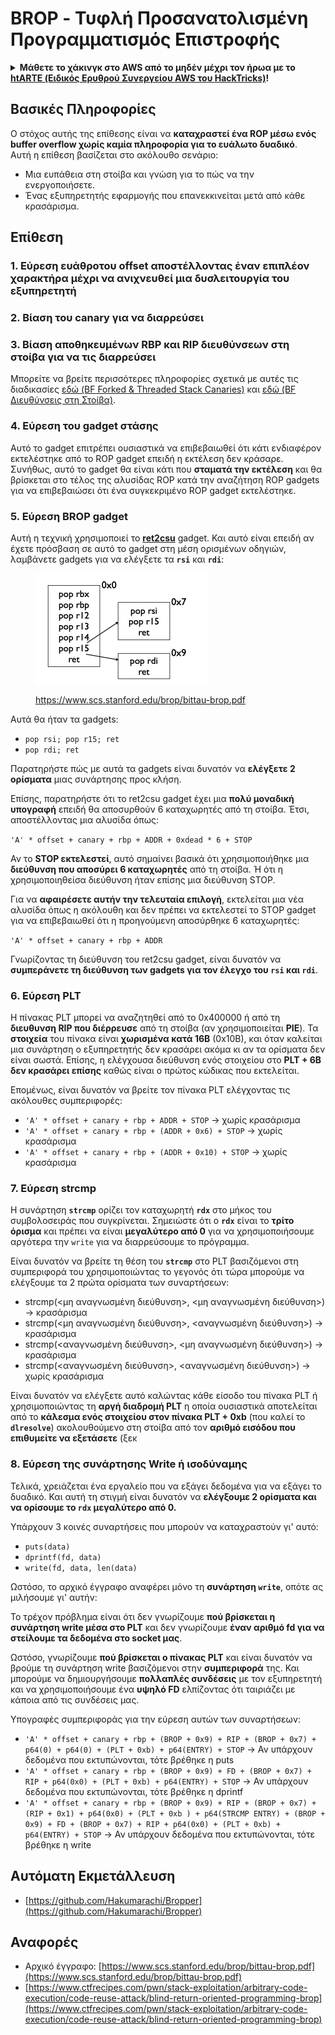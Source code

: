 # BROP - Τυφλή Προσανατολισμένη Προγραμματισμός Επιστροφής

<details>

<summary><strong>Μάθετε το χάκινγκ στο AWS από το μηδέν μέχρι τον ήρωα με το</strong> <a href="https://training.hacktricks.xyz/courses/arte"><strong>htARTE (Ειδικός Ερυθρού Συνεργείου AWS του HackTricks)</strong></a><strong>!</strong></summary>

Άλλοι τρόποι υποστήριξης του HackTricks:

* Αν θέλετε να δείτε την **εταιρεία σας διαφημισμένη στο HackTricks** ή να **κατεβάσετε το HackTricks σε μορφή PDF** ελέγξτε τα [**ΣΧΕΔΙΑ ΣΥΝΔΡΟΜΗΣ**](https://github.com/sponsors/carlospolop)!
* Αποκτήστε το [**επίσημο PEASS & HackTricks swag**](https://peass.creator-spring.com)
* Ανακαλύψτε την [**Οικογένεια PEASS**](https://opensea.io/collection/the-peass-family), τη συλλογή μας από αποκλειστικά [**NFTs**](https://opensea.io/collection/the-peass-family)
* **Εγγραφείτε** στην 💬 [**ομάδα Discord**](https://discord.gg/hRep4RUj7f) ή στην [**ομάδα τηλεγράφου**](https://t.me/peass) ή **ακολουθήστε** μας στο **Twitter** 🐦 [**@hacktricks\_live**](https://twitter.com/hacktricks\_live)**.**
* **Μοιραστείτε τα χάκινγκ κόλπα σας υποβάλλοντας PRs** στα [**HackTricks**](https://github.com/carlospolop/hacktricks) και [**HackTricks Cloud**](https://github.com/carlospolop/hacktricks-cloud) αποθετήρια του github.

</details>

## Βασικές Πληροφορίες

Ο στόχος αυτής της επίθεσης είναι να **καταχραστεί ένα ROP μέσω ενός buffer overflow χωρίς καμία πληροφορία για το ευάλωτο δυαδικό**.\
Αυτή η επίθεση βασίζεται στο ακόλουθο σενάριο:

* Μια ευπάθεια στη στοίβα και γνώση για το πώς να την ενεργοποιήσετε.
* Ένας εξυπηρετητής εφαρμογής που επανεκκινείται μετά από κάθε κρασάρισμα.

## Επίθεση

### **1. Εύρεση ευάθροτου offset** αποστέλλοντας έναν επιπλέον χαρακτήρα μέχρι να ανιχνευθεί μια δυσλειτουργία του εξυπηρετητή

### **2. Βίαση του canary** για να διαρρεύσει

### **3. Βίαση αποθηκευμένων RBP και RIP** διευθύνσεων στη στοίβα για να τις διαρρεύσει

Μπορείτε να βρείτε περισσότερες πληροφορίες σχετικά με αυτές τις διαδικασίες [εδώ (BF Forked & Threaded Stack Canaries)](../common-binary-protections-and-bypasses/stack-canaries/bf-forked-stack-canaries.md) και [εδώ (BF Διευθύνσεις στη Στοίβα)](../common-binary-protections-and-bypasses/pie/bypassing-canary-and-pie.md).

### **4. Εύρεση του gadget στάσης**

Αυτό το gadget επιτρέπει ουσιαστικά να επιβεβαιωθεί ότι κάτι ενδιαφέρον εκτελέστηκε από το ROP gadget επειδή η εκτέλεση δεν κράσαρε. Συνήθως, αυτό το gadget θα είναι κάτι που **σταματά την εκτέλεση** και θα βρίσκεται στο τέλος της αλυσίδας ROP κατά την αναζήτηση ROP gadgets για να επιβεβαιώσει ότι ένα συγκεκριμένο ROP gadget εκτελέστηκε.

### **5. Εύρεση BROP gadget**

Αυτή η τεχνική χρησιμοποιεί το [**ret2csu**](ret2csu.md) gadget. Και αυτό είναι επειδή αν έχετε πρόσβαση σε αυτό το gadget στη μέση ορισμένων οδηγιών, λαμβάνετε gadgets για να ελέγξετε τα **`rsi`** και **`rdi`**:

<figure><img src="../../.gitbook/assets/image.png" alt="" width="278"><figcaption><p><a href="https://www.scs.stanford.edu/brop/bittau-brop.pdf">https://www.scs.stanford.edu/brop/bittau-brop.pdf</a></p></figcaption></figure>

Αυτά θα ήταν τα gadgets:

* `pop rsi; pop r15; ret`
* `pop rdi; ret`

Παρατηρήστε πώς με αυτά τα gadgets είναι δυνατόν να **ελέγξετε 2 ορίσματα** μιας συνάρτησης προς κλήση.

Επίσης, παρατηρήστε ότι το ret2csu gadget έχει μια **πολύ μοναδική υπογραφή** επειδή θα αποσυρθούν 6 καταχωρητές από τη στοίβα. Έτσι, αποστέλλοντας μια αλυσίδα όπως:

`'A' * offset + canary + rbp + ADDR + 0xdead * 6 + STOP`

Αν το **STOP εκτελεστεί**, αυτό σημαίνει βασικά ότι χρησιμοποιήθηκε μια **διεύθυνση που αποσύρει 6 καταχωρητές** από τη στοίβα. Ή ότι η χρησιμοποιηθείσα διεύθυνση ήταν επίσης μια διεύθυνση STOP.

Για να **αφαιρέσετε αυτήν την τελευταία επιλογή**, εκτελείται μια νέα αλυσίδα όπως η ακόλουθη και δεν πρέπει να εκτελεστεί το STOP gadget για να επιβεβαιωθεί ότι η προηγούμενη αποσύρθηκε 6 καταχωρητές:

`'A' * offset + canary + rbp + ADDR`

Γνωρίζοντας τη διεύθυνση του ret2csu gadget, είναι δυνατόν να **συμπεράνετε τη διεύθυνση των gadgets για τον έλεγχο του `rsi` και `rdi`**.

### 6. Εύρεση PLT

Η πίνακας PLT μπορεί να αναζητηθεί από το 0x400000 ή από τη **διευθυνση RIP που διέρρευσε** από τη στοίβα (αν χρησιμοποιείται **PIE**). Τα **στοιχεία** του πίνακα είναι **χωρισμένα κατά 16B** (0x10B), και όταν καλείται μια συνάρτηση ο εξυπηρετητής δεν κρασάρει ακόμα κι αν τα ορίσματα δεν είναι σωστά. Επίσης, η ελέγχουσα διεύθυνση ενός στοιχείου στο **PLT + 6B δεν κρασάρει επίσης** καθώς είναι ο πρώτος κώδικας που εκτελείται.

Επομένως, είναι δυνατόν να βρείτε τον πίνακα PLT ελέγχοντας τις ακόλουθες συμπεριφορές:

* `'A' * offset + canary + rbp + ADDR + STOP` -> χωρίς κρασάρισμα
* `'A' * offset + canary + rbp + (ADDR + 0x6) + STOP` -> χωρίς κρασάρισμα
* `'A' * offset + canary + rbp + (ADDR + 0x10) + STOP` -> χωρίς κρασάρισμα

### 7. Εύρεση strcmp

Η συνάρτηση **`strcmp`** ορίζει τον καταχωρητή **`rdx`** στο μήκος του συμβολοσειράς που συγκρίνεται. Σημειώστε ότι ο **`rdx`** είναι το **τρίτο όρισμα** και πρέπει να είναι **μεγαλύτερο από 0** για να χρησιμοποιήσουμε αργότερα την `write` για να διαρρεύσουμε το πρόγραμμα.

Είναι δυνατόν να βρείτε τη θέση του **`strcmp`** στο PLT βασιζόμενοι στη συμπεριφορά του χρησιμοποιώντας το γεγονός ότι τώρα μπορούμε να ελέγξουμε τα 2 πρώτα ορίσματα των συναρτήσεων:

* strcmp(\<μη αναγνωσμένη διεύθυνση>, \<μη αναγνωσμένη διεύθυνση>) -> κρασάρισμα
* strcmp(\<μη αναγνωσμένη διεύθυνση>, \<αναγνωσμένη διεύθυνση>) -> κρασάρισμα
* strcmp(\<αναγνωσμένη διεύθυνση>, \<μη αναγνωσμένη διεύθυνση>) -> κρασάρισμα
* strcmp(\<αναγνωσμένη διεύθυνση>, \<αναγνωσμένη διεύθυνση>) -> χωρίς κρασάρισμα

Είναι δυνατόν να ελέγξετε αυτό καλώντας κάθε είσοδο του πίνακα PLT ή χρησιμοποιώντας τη **αργή διαδρομή PLT** η οποία ουσιαστικά αποτελείται από το **κάλεσμα ενός στοιχείου στον πίνακα PLT + 0xb** (που καλεί το **`dlresolve`**) ακολουθούμενο στη στοίβα από τον **αριθμό εισόδου που επιθυμείτε να εξετάσετε** (ξεκ
### 8. Εύρεση της συνάρτησης Write ή ισοδύναμης

Τελικά, χρειάζεται ένα εργαλείο που να εξάγει δεδομένα για να εξάγει το δυαδικό. Και αυτή τη στιγμή είναι δυνατόν να **ελέγξουμε 2 ορίσματα και να ορίσουμε το `rdx` μεγαλύτερο από 0.**

Υπάρχουν 3 κοινές συναρτήσεις που μπορούν να καταχραστούν γι' αυτό:

* `puts(data)`
* `dprintf(fd, data)`
* `write(fd, data, len(data)`

Ωστόσο, το αρχικό έγγραφο αναφέρει μόνο τη **συνάρτηση `write`**, οπότε ας μιλήσουμε γι' αυτήν:

Το τρέχον πρόβλημα είναι ότι δεν γνωρίζουμε **πού βρίσκεται η συνάρτηση write μέσα στο PLT** και δεν γνωρίζουμε **έναν αριθμό fd για να στείλουμε τα δεδομένα στο socket μας**.

Ωστόσο, γνωρίζουμε **πού βρίσκεται ο πίνακας PLT** και είναι δυνατόν να βρούμε τη συνάρτηση write βασιζόμενοι στην **συμπεριφορά** της. Και μπορούμε να δημιουργήσουμε **πολλαπλές συνδέσεις** με τον εξυπηρετητή και να χρησιμοποιήσουμε ένα **υψηλό FD** ελπίζοντας ότι ταιριάζει με κάποια από τις συνδέσεις μας.

Υπογραφές συμπεριφοράς για την εύρεση αυτών των συναρτήσεων:

* `'A' * offset + canary + rbp + (BROP + 0x9) + RIP + (BROP + 0x7) + p64(0) + p64(0) + (PLT + 0xb) + p64(ENTRY) + STOP`  -> Αν υπάρχουν δεδομένα που εκτυπώνονται, τότε βρέθηκε η puts
* `'A' * offset + canary + rbp + (BROP + 0x9) + FD + (BROP + 0x7) + RIP + p64(0x0) + (PLT + 0xb) + p64(ENTRY) + STOP`  -> Αν υπάρχουν δεδομένα που εκτυπώνονται, τότε βρέθηκε η dprintf
* `'A' * offset + canary + rbp + (BROP + 0x9) + RIP + (BROP + 0x7) + (RIP + 0x1) + p64(0x0) + (PLT + 0xb ) + p64(STRCMP ENTRY) + (BROP + 0x9) + FD + (BROP + 0x7) + RIP + p64(0x0) + (PLT + 0xb) + p64(ENTRY) + STOP`  -> Αν υπάρχουν δεδομένα που εκτυπώνονται, τότε βρέθηκε η write

## Αυτόματη Εκμετάλλευση

* [https://github.com/Hakumarachi/Bropper](https://github.com/Hakumarachi/Bropper)

## Αναφορές

* Αρχικό έγγραφο: [https://www.scs.stanford.edu/brop/bittau-brop.pdf](https://www.scs.stanford.edu/brop/bittau-brop.pdf)
* [https://www.ctfrecipes.com/pwn/stack-exploitation/arbitrary-code-execution/code-reuse-attack/blind-return-oriented-programming-brop](https://www.ctfrecipes.com/pwn/stack-exploitation/arbitrary-code-execution/code-reuse-attack/blind-return-oriented-programming-brop)
